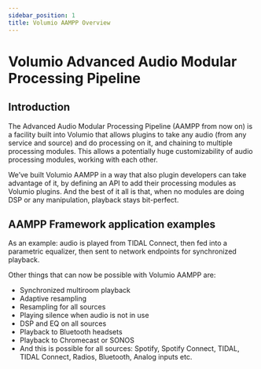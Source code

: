 ```yaml
---
sidebar_position: 1
title: Volumio AAMPP Overview
---
```


# Volumio Advanced Audio Modular Processing Pipeline

## Introduction

The Advanced Audio Modular Processing Pipeline (AAMPP from now on) is a facility built into Volumio that allows plugins to take any audio (from any service and source) and do processing on it, and chaining to multiple processing modules.
This allows a potentially huge customizability of audio processing modules, working with each other.

We’ve built Volumio AAMPP in a way that also plugin developers can take advantage of it, by defining an API to add their processing modules as Volumio plugins.
And the best of it all is that, when no modules are doing DSP or any manipulation, playback stays bit-perfect.

## AAMPP Framework application examples

As an example: audio is played from TIDAL Connect, then fed into a parametric equalizer, then sent to network endpoints for synchronized playback.

Other things that can now be possible with Volumio AAMPP are:

* Synchronized multiroom playback
* Adaptive resampling
* Resampling for all sources
* Playing silence when audio is not in use
* DSP and EQ on all sources
* Playback to Bluetooth headsets
* Playback to Chromecast or SONOS
* And this is possible for all sources: Spotify, Spotify Connect, TIDAL, TIDAL Connect, Radios, Bluetooth, Analog inputs etc.
